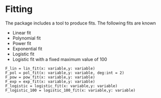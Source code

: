 
# Fitting
The package includes a tool to produce fits. The following fits are known
 - Linear fit
 - Polynomial fit
 - Power fit
 - Exponential fit
 - Logistic fit
 - Logistic fit with a fixed maximum value of 100

```
F_lin = lin_fit(x: variable,y: variable)
F_pol = pol_fit(x: variable,y: variable, deg:int = 2)
F_pow = pow_fit(x: variable,y: variable)
F_exp = exp_fit(x: variable,y: variable)
F_logistic = logistic_fit(x: variable,y: variable)
F_logistic_100 = logistic_100_fit(x: variable,y: variable)
```